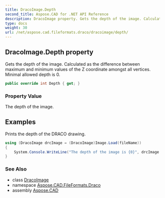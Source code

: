 ```yaml
---
title: DracoImage.Depth
second_title: Aspose.CAD for .NET API Reference
description: DracoImage property. Gets the depth of the image. Calculated as the difference between maximum and minimum values of the Z coordinate amongst all vertices. Minimal allowed depth is 0
type: docs
weight: 30
url: /net/aspose.cad.fileformats.draco/dracoimage/depth/
---
```

## DracoImage.Depth property

Gets the depth of the image. Calculated as the difference between maximum and minimum values of the Z coordinate amongst all vertices. Minimal allowed depth is 0.

```csharp
public override int Depth { get; }
```

### Property Value

The depth of the image.

## Examples

Prints the depth of the DRACO drawing.

```csharp
using (DracoImage drcImage = (DracoImage)Image.Load(fileName))
{
    System.Console.WriteLine("The depth of the image is {0}", drcImage.Depth);
}
```

### See Also

* class [DracoImage](../)
* namespace [Aspose.CAD.FileFormats.Draco](../../../aspose.cad.fileformats.draco/)
* assembly [Aspose.CAD](../../../)


